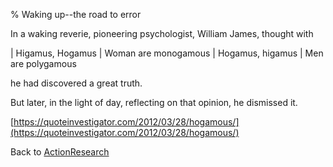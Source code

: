 % Waking up--the road to error

In a waking reverie, pioneering psychologist, William James, thought with

| Higamus, Hogamus
| Woman are monogamous
| Hogamus, higamus
| Men are polygamous


he had discovered a great truth.

But later, in the light of day, reflecting on that opinion, he dismissed it.

[https://quoteinvestigator.com/2012/03/28/hogamous/](https://quoteinvestigator.com/2012/03/28/hogamous/)

Back to [ActionResearch](ActionResearch.html)
